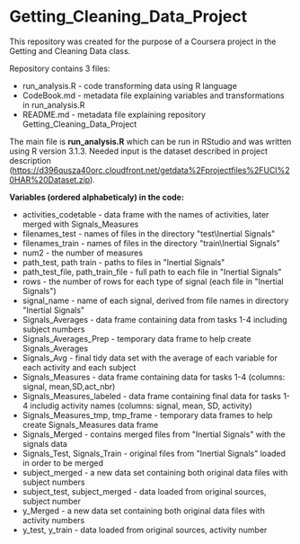 # Getting_Cleaning_Data_Project
This repository was created for the purpose of a Coursera project in the Getting and Cleaning Data class.

Repository contains 3 files:

- run_analysis.R - code transforming data using R language
- CodeBook.md - metadata file explaining variables and transformations in run_analysis.R
- README.md - metadata file explaining repository Getting_Cleaning_Data_Project

The main file is **run_analysis.R** which can be run in RStudio and was written using R version 3.1.3. Needed input is the dataset described in project description (https://d396qusza40orc.cloudfront.net/getdata%2Fprojectfiles%2FUCI%20HAR%20Dataset.zip).

**Variables (ordered alphabeticaly) in the code:**
- activities_codetable - data frame with the names of activities, later merged with Signals_Measures
- filenames_test - names of files in the directory "test\Inertial Signals"
- filenames_train - names of files in the directory "train\Inertial Signals"
- num2 - the number of measures 
- path_test, path train - paths to files in "Inertial Signals"
- path_test_file, path_train_file - full path to each file in "Inertial Signals"
- rows - the number of rows for each type of signal (each file in "Inertial Signals")
- signal_name - name of each signal, derived from file names in directory "Inertial Signals"
- Signals_Averages - data frame containing data from tasks 1-4 including subject numbers
- Signals_Averages_Prep - temporary data frame to help create Signals_Averages
- Signals_Avg - final tidy data set with the average of each variable for each activity and each subject
- Signals_Measures - data frame containing data for tasks 1-4 (columns: signal, mean,SD,act_nbr)
- Signals_Measures_labeled - data frame containing final data for tasks 1-4 includig activity names (columns: signal, mean, SD, activity)
- Signals_Measures_tmp, tmp_frame - temporary data frames to help create Signals_Measures data frame
- Signals_Merged - contains merged files from "Inertial Signals" with the signals data
- Signals_Test, Signals_Train - original files from "Inertial Signals" loaded in order to be merged
- subject_merged - a new data set containing both original data files with subject numbers
- subject_test, subject_merged - data loaded from original sources, subject number
- y_Merged - a new data set containing both original data files with activity numbers
- y_test, y_train - data loaded from original sources, activity number
